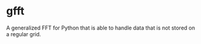 gfft
====

A generalized FFT for Python that is able to handle data that is not stored on a regular grid.